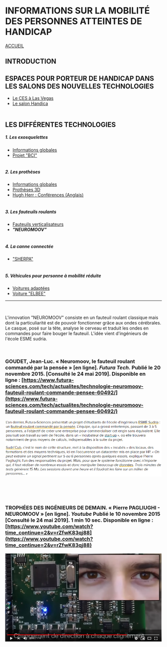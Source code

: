 # INFORMATIONS SUR LA MOBILITÉ DES PERSONNES ATTEINTES DE HANDICAP
[ACCUEIL](index.md)
## INTRODUCTION  

## ESPACES POUR PORTEUR DE HANDICAP DANS LES SALONS DES NOUVELLES TECHNOLOGIES 
* [Le CES à Las Vegas](ces.md)
* [Le salon Handica](handica.md)
<br/> <br/>
## LES DIFFÉRENTES TECHNOLOGIES
##### 1. Les exosquelettes 
- [Informations globales](exoprésent.md)
- [Projet "BCI"](BCI.md)
<br/><br/>
##### 2. Les prothèses
- [Informations globales](Prothèseinfo.md)
- [Prothèses 3D](Prothèse3D.md)
- [Hugh Herr : Conférences (Anglais)](Hughvidéo.md)
<br/><br/>
##### 3. Les fauteuils roulants
- [Fauteuils verticalisateurs](FauteuilVertical.md)
- **_"NEUROMOOV"_**
<br/><br/>
##### 4. La canne connectée
- ["SHERPA"](Canneconnectée.md)
<br/><br/>
##### 5. Véhicules pour personne à mobilité réduite
- [Voitures adaptées](Voitureadaptée.md)
- [Voiture "ELBEE"](Elbee.md)

----------------------------------------------------------

<br/>

L'innovation "NEUROMOOV" consiste en un fauteuil roulant classique mais dont la particuliarité est de pouvoir fonctionner grâce aux ondes cérébrales. Le casque, posé sur la tête, analyse le cerveau et traduit les ondes en commandes pour faire bouger le fauteuil. L'idée vient d'ingénieurs de l'école ESME sudria.

<br/>

### GOUDET, Jean-Luc. « Neuromoov, le fauteuil roulant commandé par la pensée » [en ligne]. _Futura Tech._ Publié le 20 novembre 2015. [Consulté le 24 mai 2019]. Disponible en ligne : [https://www.futura-sciences.com/tech/actualites/technologie-neuromoov-fauteuil-roulant-commande-pensee-60492/](https://www.futura-sciences.com/tech/actualites/technologie-neuromoov-fauteuil-roulant-commande-pensee-60492/)
![NEUROMOOV1.PNG](images/NEUROMOOV1.PNG "NEUROMOOV")

<br/><br/><br/>

### TROPHÉES DES INGÉNIEURS DE DEMAIN. « Pierre PAGLIUGHI - NEUROMOOV » [en ligne]. _Youtube_ Publié le 10 novembre 2015 [Consulté le 24 mai 2019]. 1 min 10 sec. Disponible en ligne : [https://www.youtube.com/watch?time_continue=2&v=rZfwK83qj88](https://www.youtube.com/watch?time_continue=2&v=rZfwK83qj88)
![NEUROMOOV2.PNG](images/NEUROMOOV2.PNG "NEUROMOOV Youtube")
